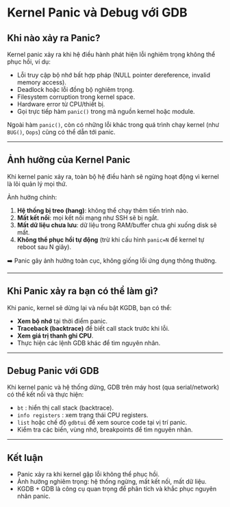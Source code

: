 # Kernel Panic và Debug với GDB

## Khi nào xảy ra Panic?
Kernel panic xảy ra khi hệ điều hành phát hiện lỗi nghiêm trọng không thể phục hồi, ví dụ:
- Lỗi truy cập bộ nhớ bất hợp pháp (NULL pointer dereference, invalid memory access).
- Deadlock hoặc lỗi đồng bộ nghiêm trọng.
- Filesystem corruption trong kernel space.
- Hardware error từ CPU/thiết bị.
- Gọi trực tiếp hàm `panic()` trong mã nguồn kernel hoặc module.

Ngoài hàm `panic()`, còn có những lỗi khác trong quá trình chạy kernel (như `BUG()`, `Oops`) cũng có thể dẫn tới panic.

---

## Ảnh hưởng của Kernel Panic
Khi kernel panic xảy ra, toàn bộ hệ điều hành sẽ ngừng hoạt động vì kernel là lõi quản lý mọi thứ.

Ảnh hưởng chính:
1. **Hệ thống bị treo (hang)**: không thể chạy thêm tiến trình nào.
2. **Mất kết nối**: mọi kết nối mạng như SSH sẽ bị ngắt.
3. **Mất dữ liệu chưa lưu**: dữ liệu trong RAM/buffer chưa ghi xuống disk sẽ mất.
4. **Không thể phục hồi tự động** (trừ khi cấu hình `panic=N` để kernel tự reboot sau N giây).

➡️ Panic gây ảnh hưởng toàn cục, không giống lỗi ứng dụng thông thường.

---

## Khi Panic xảy ra bạn có thể làm gì?
Khi panic, kernel sẽ dừng lại và nếu bật KGDB, bạn có thể:
- **Xem bộ nhớ** tại thời điểm panic.
- **Traceback (backtrace)** để biết call stack trước khi lỗi.
- **Xem giá trị thanh ghi CPU**.
- Thực hiện các lệnh GDB khác để tìm nguyên nhân.

---

## Debug Panic với GDB
Khi kernel panic và hệ thống dừng, GDB trên máy host (qua serial/network) có thể kết nối và thực hiện:
- `bt` : hiển thị call stack (backtrace).
- `info registers` : xem trạng thái CPU registers.
- `list` hoặc chế độ `gdbtui` để xem source code tại vị trí panic.
- Kiểm tra các biến, vùng nhớ, breakpoints để tìm nguyên nhân.

---

## Kết luận
- Panic xảy ra khi kernel gặp lỗi không thể phục hồi.
- Ảnh hưởng nghiêm trọng: hệ thống ngừng, mất kết nối, mất dữ liệu.
- KGDB + GDB là công cụ quan trọng để phân tích và khắc phục nguyên nhân panic.